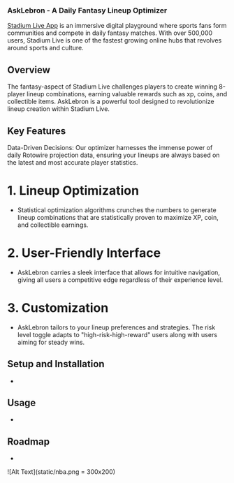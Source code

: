 ### AskLebron - A Daily Fantasy Lineup Optimizer

[Stadium Live App](https://stadiumverse.com/) is an immersive digital playground where sports fans form communities and compete in daily fantasy matches. With over 500,000 users, Stadium Live is one of the fastest growing online hubs that revolves around sports and culture. 


## Overview
The fantasy-aspect of Stadium Live challenges players to create winning 8-player lineup combinations, earning valuable rewards such as xp, coins, and collectible items. AskLebron is a powerful tool designed to revolutionize lineup creation within Stadium Live.


## Key Features
Data-Driven Decisions: Our optimizer harnesses the immense power of daily Rotowire projection data, ensuring your lineups are always based on the latest and most accurate player statistics.

# 1. Lineup Optimization 
- Statistical optimization algorithms crunches the numbers to generate lineup combinations that are statistically proven to maximize XP, coin, and collectible earnings. 

# 2. User-Friendly Interface 
- AskLebron carries a sleek interface that allows for intuitive navigation, giving all users a competitive edge regardless of their experience level.

# 3. Customization
- AskLebron tailors to your lineup preferences and strategies. The risk level toggle adapts to "high-risk-high-reward" users along with users aiming for steady wins. 


## Setup and Installation
- 

## Usage
- 

## Roadmap
- 
![Alt Text](static/nba.png = 300x200)